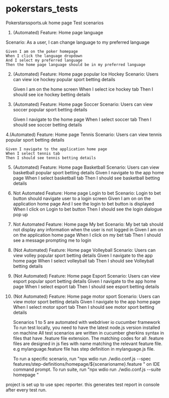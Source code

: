 # pokerstars_tests
Pokerstarssports.uk home page Test scenarios


1. (Automated)
  Feature: Home page language  

  Scenario: As a user, I can change  language to my preferred language

    Given I am on the poker homepage
    When I click the language dropdown
    And I select my preferred language
    Then the home page language should be in my preferred language

2. (Automated)
   Feature: Home page popular Ice Hockey 
   Scenario: Users can view ice hockey popular sport betting details

    Given I am on the home screen
    When I select ice hockey tab
    Then I should see ice hockey betting details

3. (Automated)
   Feature: Home page Soccer
   Scenario: Users can view soccer popular sport betting details

    Given I navigate to the home page
    When I select soccer tab
    Then I should see soccer betting details

4.(Automated)
  Feature: Home page Tennis
  Scenario: Users can view tennis popular sport betting details

    Given I navigate to the application home page
    When I select tennis tab
    Then I should see tennis betting details

5. (Automated)
  Feature: Home page Basketball
  Scenario: Users can view basketball popular sport betting details
    Given I navigate to the app home page
    When I select basketball tab
    Then I should see basketball betting details

6. Not Automated
   Feature: Home page Login to bet
   Scenario: Login to bet button should navigate user to a login screen
     Given I am on on the application  home page
     And I see the login to bet button is displayed
     When I click on Login to bet button
     Then I should see the login dialogue pop up

7. Not Automated
   Feature: Home page My bet
   Scenario: My bet tab should not display any information when the user is not logged in
     Given I am on on the application  home page
     When I click on my bet tab
     Then I should see a message prompting me to login

8. (Not Automated)
  Feature: Home page Volleyball
  Scenario: Users can view volley popular sport betting details
    Given I navigate to the app home page
    When I select volleyball tab
    Then I should see Volleyball betting details

9. (Not Automated)
  Feature: Home page Esport
  Scenario: Users can view esport popular sport betting details
    Given I navigate to the app home page
    When I select esport tab
    Then I should see esport betting details

10. (Not Automated)
  Feature: Home page motor sport
  Scenario: Users can view motor sport betting details
    Given I navigate to the app home page
    When I select motor sport tab
    Then I should see motor sport  betting details
    
    Scenarios 1 to 5 are automated with webdriver io cucumber framework
    To run test locally, you need to have the latest node.js version installed on machine
    All test scenarios are written in cucumber gherkins syntax in files that have .feature file extension. The matching codes for all .feature files are designed in js fies with name matching the relevant feature file. e.g mylanguage.feature file has step definition in mylanguage.js file.
    
    To run a specific scenario, run "npx wdio  run ./wdio.conf.js  --spec features/step-definitions/homepage/${scenarioname}.feature
" on IDE command prompt.
To run suite, run "npx wdio  run ./wdio.conf.js  --suite homepage "

project is set up to use spec reporter. this generates test report in console after every test run.
